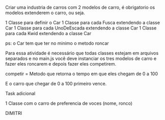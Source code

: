<!-- Zoologico -->

Criar uma industria de carros com 2 modelos de carro, é obrigatorio os modelos extenderem o carro, ou seja.

1 Classe para definir o Car
1 Classe para cada Fusca extendendo a classe Car
1 Classe para cada UnoDeEscada extendendo a classe Car
1 Classe para cada Kwid extendendo a classe Car


ps: o Car tem que ter no minimo o metodo roncar

Para essa atividade é necessário que todas classes estejam em arquivos separados e no main.js você deve instanciar os tres modelos de carro e fazer eles roncarem e depois fazer eles competirem.

competir = Metodo que retorna o tempo em que eles chegam de 0 a 100

E o carro que chegar de 0 a 100 primeiro vence.


Task adicional

1 Classe com o carro de preferencia de voces (nome, ronco)

DIMITRI
